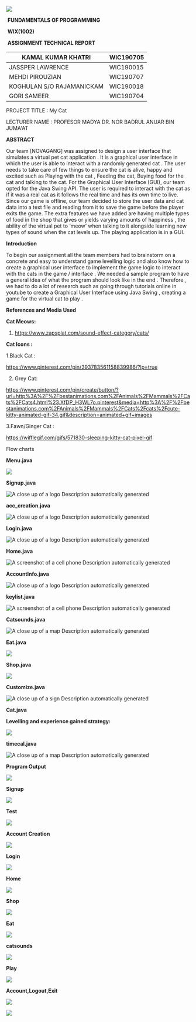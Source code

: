 ![](media/Logo.PNG)

​                                                    **FUNDAMENTALS OF PROGRAMMING**

​                                                                        **WIX(1002)**

​                                                **ASSIGNMENT TECHNICAL REPORT**

| KAMAL KUMAR KHATRI        | WIC190705 |
|---------------------------|-----------|
| JASSPER LAWRENCE          | WIC190015 |
| MEHDI PIROUZIAN           | WIC190707 |
| KOGHULAN S/O RAJAMANICKAM | WIC190018 |
| GORI SAMEER               | WIC190704 |

PROJECT TITLE : My Cat

LECTURER NAME : PROFESOR MADYA DR. NOR BADRUL ANUAR BIN JUMA'AT

**ABSTRACT**

Our team [NOVAGANG] was assigned to design a user interface that simulates a
virtual pet cat application . It is a graphical user interface in which the user
is able to interact with a randomly generated cat . The user needs to take care
of few things to ensure the cat is alive, happy and excited such as Playing with
the cat , Feeding the cat, Buying food for the cat and talking to the cat. For
the Graphical User Interface (GUI), our team opted for the Java Swing API. The
user is required to interact with the cat as if it was a real cat as it follows
the real time and has its own time to live. Since our game is offline, our team
decided to store the user data and cat data into a text file and reading from it
to save the game before the player exits the game. The extra features we have
added are having multiple types of food in the shop that gives or yields varying
amounts of happiness , the ability of the virtual pet to ‘meow’ when talking to
it alongside learning new types of sound when the cat levels up. The playing
application is in a GUI.

**Introduction**

To begin our assignment all the team members had to brainstorm on a concrete and
easy to understand game levelling logic and also know how to create a graphical
user interface to implement the game logic to interact with the cats in the game
/ interface . We needed a sample program to have a general idea of what the
program should look like in the end . Therefore , we had to do a lot of research
such as going through tutorials online in youtube to create a Graphical User
Interface using Java Swing , creating a game for the virtual cat to play .

**References and Media Used**

**Cat Meows:**

1.  <https://www.zapsplat.com/sound-effect-category/cats/>

**Cat Icons :**

1.Black Cat :

<https://www.pinterest.com/pin/393783561158839986/?lp=true>

2. Grey Cat:

<https://www.pinterest.com/pin/create/button/?url=http%3A%2F%2Fbestanimations.com%2FAnimals%2FMammals%2FCats%2FCats4.html%23.XfDP_H3WL7o.pinterest&media=http%3A%2F%2Fbestanimations.com%2FAnimals%2FMammals%2FCats%2Fcats%2Fcute-kitty-animated-gif-34.gif&description=animated+gif+images>

3.Fawn/Ginger Cat :

<https://wifflegif.com/gifs/571830-sleeping-kitty-cat-pixel-gif>

Flow charts

**Menu.java**

![](media/2.jpg)

**Signup.java**

![A close up of a logo Description automatically generated](media/3.png)

**acc_creation.java**

![A close up of a logo Description automatically generated](media/4.png)

**Login.java**

![A close up of a logo Description automatically generated](media/5.png)

**Home.java**

![A screenshot of a cell phone Description automatically generated](media/6.png)

**AccountInfo.java**

![A close up of a logo Description automatically generated](media/7.png)

**keylist.java**

![A screenshot of a cell phone Description automatically generated](media/8.png)

**Catsounds.java**

![A close up of a map Description automatically generated](media/9.png)

**Eat.java**

![](media/10.jpg)

**Shop.java**

![](media/11.jpg)

**Customize.java**

![A close up of a sign Description automatically generated](media/12.png)

**Cat.java**

**Levelling and experience gained strategy:**

![](media/13.png)

**timecal.java**

![A close up of a map Description automatically generated](media/14.png)

**Program Output**

![](media/15.png)



**Signup**



![](media/17.png)



**Test**



![](media/18.png)





**Account Creation**



![](media/19.png)



**Login**



![](media/20.png)



**Home**



![](media/21.png)



**Shop**



![](media/22.png)



**Eat**



![](media/23.png)



**catsounds**



![](media/24.png)



**Play**



![](media/25.png)



**Account,Logout,Exit**



![](media/26.png)

![](media/27.png)


